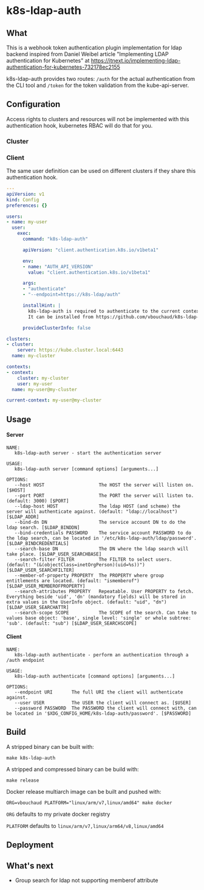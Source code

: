 # k8s-ldap-auth

## What
This is a webhook token authentication plugin implementation for ldap backend inspired from Daniel Weibel article "Implementing LDAP authentication for Kubernetes" at https://itnext.io/implementing-ldap-authentication-for-kubernetes-732178ec2155

k8s-ldap-auth provides two routes: `/auth` for the actual authentication from the CLI tool and `/token` for the token validation from the kube-api-server.

## Configuration
Access rights to clusters and resources will not be implemented with this authentication hook, kubernetes RBAC will do that for you.

### Cluster

### Client

The same user definition can be used on different clusters if they share this authentication hook.

```yml
---
apiVersion: v1
kind: Config
preferences: {}

users:
- name: my-user
  user:
    exec:
      command: "k8s-ldap-auth"

      apiVersion: "client.authentication.k8s.io/v1beta1"

      env:
      - name: "AUTH_API_VERSION"
        value: "client.authentication.k8s.io/v1beta1"

      args:
      - "authenticate"
      - "--endpoint=https://k8s-ldap/auth"

      installHint: |
        k8s-ldap-auth is required to authenticate to the current context.
        It can be installed from https://github.com/vbouchaud/k8s-ldap-auth.

      provideClusterInfo: false

clusters:
- cluster:
    server: https://kube.cluster.local:6443
  name: my-cluster

contexts:
- context:
    cluster: my-cluster
    user: my-user
  name: my-user@my-cluster

current-context: my-user@my-cluster
```

## Usage

#### Server
```
NAME:
   k8s-ldap-auth server - start the authentication server

USAGE:
   k8s-ldap-auth server [command options] [arguments...]

OPTIONS:
   --host HOST                    The HOST the server will listen on. [$HOST]
   --port PORT                    The PORT the server will listen to. (default: 3000) [$PORT]
   --ldap-host HOST               The ldap HOST (and scheme) the server will authenticate against. (default: "ldap://localhost") [$LDAP_ADDR]
   --bind-dn DN                   The service account DN to do the ldap search. [$LDAP_BINDDN]
   --bind-credentials PASSWORD    The service account PASSWORD to do the ldap search, can be located in '/etc/k8s-ldap-auth/ldap/password'. [$LDAP_BINDCREDENTIALS]
   --search-base DN               The DN where the ldap search will take place. [$LDAP_USER_SEARCHBASE]
   --search-filter FILTER         The FILTER to select users. (default: "(&(objectClass=inetOrgPerson)(uid=%s))") [$LDAP_USER_SEARCHFILTER]
   --member-of-property PROPERTY  The PROPERTY where group entitlements are located. (default: "ismemberof") [$LDAP_USER_MEMBEROFPROPERTY]
   --search-attributes PROPERTY   Repeatable. User PROPERTY to fetch. Everything beside 'uid', 'dn' (mandatory fields) will be stored in extra values in the UserInfo object. (default: "uid", "dn") [$LDAP_USER_SEARCHATTR]
   --search-scope SCOPE           The SCOPE of the search. Can take to values base object: 'base', single level: 'single' or whole subtree: 'sub'. (default: "sub") [$LDAP_USER_SEARCHSCOPE]
```

#### Client
```
NAME:
   k8s-ldap-auth authenticate - perform an authentication through a /auth endpoint

USAGE:
   k8s-ldap-auth authenticate [command options] [arguments...]

OPTIONS:
   --endpoint URI       The full URI the client will authenticate against.
   --user USER          The USER the client will connect as. [$USER]
   --password PASSWORD  The PASSWORD the client will connect with, can be located in '$XDG_CONFIG_HOME/k8s-ldap-auth/password'. [$PASSWORD]
```

## Build

A stripped binary can be built with:
```
make k8s-ldap-auth
```

A stripped and compressed binary can be build with:
```
make release
```

Docker release multiarch image can be built and pushed with:
```
ORG=vbouchaud PLATFORM="linux/arm/v7,linux/amd64" make docker
```
`ORG` defaults to my private docker registry

`PLATFORM` defaults to `linux/arm/v7,linux/arm64/v8,linux/amd64`

## Deployment

## What's next
 - Group search for ldap not supporting memberof attribute
